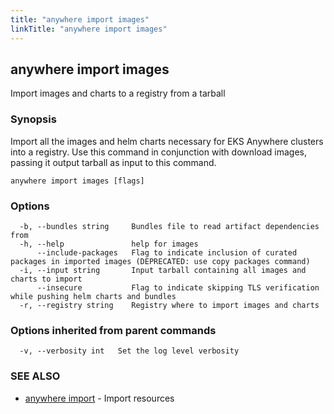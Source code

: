 ```yaml
---
title: "anywhere import images"
linkTitle: "anywhere import images"
---
```


## anywhere import images

Import images and charts to a registry from a tarball

### Synopsis

Import all the images and helm charts necessary for EKS Anywhere clusters into a registry.
Use this command in conjunction with download images, passing it output tarball as input to this command.

```
anywhere import images [flags]
```

### Options

```
  -b, --bundles string     Bundles file to read artifact dependencies from
  -h, --help               help for images
      --include-packages   Flag to indicate inclusion of curated packages in imported images (DEPRECATED: use copy packages command)
  -i, --input string       Input tarball containing all images and charts to import
      --insecure           Flag to indicate skipping TLS verification while pushing helm charts and bundles
  -r, --registry string    Registry where to import images and charts
```

### Options inherited from parent commands

```
  -v, --verbosity int   Set the log level verbosity
```

### SEE ALSO

* [anywhere import](../anywhere_import/)	 - Import resources

